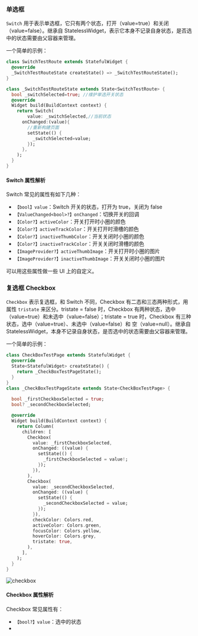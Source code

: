 ### 单选框

`Switch` 用于表示单选框，它只有两个状态，打开（value=true）和关闭（value=false）。继承自 StatelessWidget，表示它本身不记录自身状态，是否选中的状态需要由父容器来管理。

一个简单的示例：

```dart
class SwitchTestRoute extends StatefulWidget {
  @override
  _SwitchTestRouteState createState() => _SwitchTestRouteState();
}

class _SwitchTestRouteState extends State<SwitchTestRoute> {
  bool _switchSelected=true; //维护单选开关状态
  @override
  Widget build(BuildContext context) {
    return Switch(
    	value: _switchSelected,//当前状态
      onChanged:(value){
        //重新构建页面  
        setState(() {
          _switchSelected=value;
        });
      },
    );
  }
}
```

#### Switch 属性解析

Switch 常见的属性有如下几种：

- `【bool】value`：Switch 开关的状态，打开为 true，关闭为 false
- `【ValueChanged<bool>?】onChanged`：切换开关的回调
- `【Color?】activeColor`：开关打开时小圈的颜色
- `【Color?】activeTrackColor`：开关打开时滑槽的颜色
- `【Color?】inactiveThumbColor`：开关关闭时小圈的颜色
- `【Color?】inactiveTrackColor`：开关关闭时滑槽的颜色
- `【ImageProvider?】activeThumbImage`：开关打开时小圈的图片
- `【ImageProvider?】inactiveThumbImage`：开关关闭时小圈的图片

可以用这些属性做一些 UI 上的自定义。

### 复选框 Checkbox

`Checkbox` 表示复选框，和 Switch 不同，Checkbox 有二态和三态两种形式，用属性 `tristate` 来区分。tristate = false 时，Checkbox 有两种状态，选中（value=true）和未选中（value=false）；tristate = true 时，Checkbox 有三种状态，选中（value=true）、未选中（value=false）和  空（value=null）。继承自 StatelessWidget，本身不记录自身状态，是否选中的状态需要由父容器来管理。

一个简单的示例：

```dart
class CheckBoxTestPage extends StatefulWidget {
  @override
  State<StatefulWidget> createState() {
    return _CheckBoxTestPageState();
  }
}
class _CheckBoxTestPageState extends State<CheckBoxTestPage> {
  
  bool _firstCheckboxSelected = true;
  bool? _secondCheckboxSelected;

  @override
  Widget build(BuildContext context) {
    return Column(
      children: [
        Checkbox(
          value: _firstCheckboxSelected,
          onChanged: ((value) {
            setState(() {
              _firstCheckboxSelected = value!;
            });
          }),
        ),
        Checkbox(
          value: _secondCheckboxSelected,
          onChanged: ((value) {
            setState(() {
              _secondCheckboxSelected = value;
            });
          }),
          checkColor: Colors.red,
          activeColor: Colors.green,
          focusColor: Colors.yellow,
          hoverColor: Colors.grey,
          tristate: true,
        ),
      ],
    );
  }
}
```

![checkbox](https://gitee.com/owenlee233/image_store/raw/master/202109270042913.png)

#### Checkbox 属性解析

Checkbox 常见属性有：

- `【bool?】value`：选中的状态
- 

